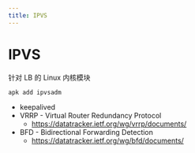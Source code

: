 ```yaml
---
title: IPVS
---
```


# IPVS

针对 LB 的 Linux 内核模块

```bash
apk add ipvsadm
```

- keepalived
- VRRP - Virtual Router Redundancy Protocol
  - https://datatracker.ietf.org/wg/vrrp/documents/
- BFD - Bidirectional Forwarding Detection
  - https://datatracker.ietf.org/wg/bfd/documents/
